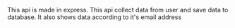 This api is made in express.
This api collect data from user and save data to database.
It also shows data according to it's email address
